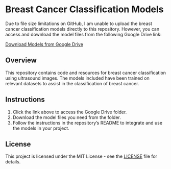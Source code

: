 # Breast Cancer Classification Models

Due to file size limitations on GitHub, I am unable to upload the breast cancer classification models directly to this repository. However, you can access and download the model files from the following Google Drive link:

[Download Models from Google Drive](https://drive.google.com/drive/folders/18lJqNv-DlUS221yqQTMjsa8Lxid3s4PS?usp=sharing)

## Overview

This repository contains code and resources for breast cancer classification using ultrasound images. The models included have been trained on relevant datasets to assist in the classification of breast cancer.

## Instructions

1. Click the link above to access the Google Drive folder.
2. Download the model files you need from the folder.
3. Follow the instructions in the repository’s README to integrate and use the models in your project.

## License

This project is licensed under the MIT License - see the [LICENSE](LICENSE) file for details.
